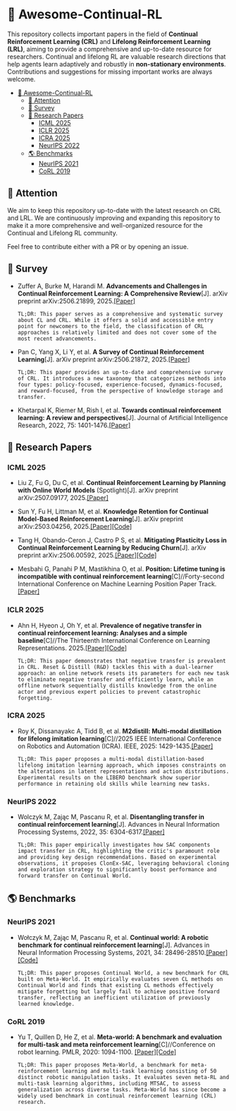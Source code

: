 # 📢 Awesome-Continual-RL


This repository collects important papers in the field of **Continual Reinforcement Learning (CRL)** and **Lifelong Reinforcement Learning (LRL)**, aiming to provide a comprehensive and up-to-date resource for researchers. Continual and lifelong RL are valuable research directions that help agents learn adaptively and robustly in **non-stationary environments**. Contributions and suggestions for missing important works are always welcome.

- [📢 Awesome-Continual-RL](#-awesome-continual-rl)
  - [🚀 Attention](#-attention)
  - [📝 Survey](#-survey)
  - [📖 Research Papers](#-research-papers)
    - [ICML 2025](#icml-2025)
    - [ICLR 2025](#iclr-2025)
    - [ICRA 2025](#icra-2025)
    - [NeurIPS 2022](#neurips-2022)
  - [🌎 Benchmarks](#-benchmarks)
    - [NeurIPS 2021](#neurips-2021)
    - [CoRL 2019](#corl-2019)


## 🚀 Attention
We aim to keep this repository up-to-date with the latest research on CRL and LRL. We are continuously improving and expanding this repository to make it a more comprehensive and well-organized resource for the Continual and Lifelong RL community.

Feel free to contribute either with a PR or by opening an issue.



## 📝 Survey

- Zuffer A, Burke M, Harandi M. **Advancements and Challenges in Continual Reinforcement Learning: A Comprehensive Review**[J]. arXiv preprint arXiv:2506.21899, 2025.[[Paper]](https://arxiv.org/abs/2506.21899)

    `TL;DR: This paper serves as a comprehensive and systematic survey about CL and CRL. While it offers a solid and accessible entry point for newcomers to the field, the classification of CRL approaches is relatively limited and does not cover some of the most recent advancements.`  


- Pan C, Yang X, Li Y, et al. **A Survey of Continual Reinforcement Learning**[J]. arXiv preprint arXiv:2506.21872, 2025.[[Paper]](https://arxiv.org/abs/2506.21872)

    `TL;DR: This paper provides an up-to-date and comprehensive survey of CRL. It introduces a new taxonomy that categorizes methods into four types: policy-focused, experience-focused, dynamics-focused, and reward-focused, from the perspective of knowledge storage and transfer.`  


- Khetarpal K, Riemer M, Rish I, et al. **Towards continual reinforcement learning: A review and perspectives**[J]. Journal of Artificial Intelligence Research, 2022, 75: 1401-1476.[[Paper]](https://www.jair.org/index.php/jair/article/view/13673)

## 📖 Research Papers

### ICML 2025
- Liu Z, Fu G, Du C, et al. **Continual Reinforcement Learning by Planning with Online World Models** (Spotlight)[J]. arXiv preprint arXiv:2507.09177, 2025.[[Paper]](https://arxiv.org/abs/2507.09177)

- Sun Y, Fu H, Littman M, et al. **Knowledge Retention for Continual Model-Based Reinforcement Learning**[J]. arXiv preprint arXiv:2503.04256, 2025.[[Paper]](https://arxiv.org/abs/2503.04256)[[Code]](https://github.com/YixiangSun/drago)

- Tang H, Obando-Ceron J, Castro P S, et al. **Mitigating Plasticity Loss in Continual Reinforcement Learning by Reducing Churn**[J]. arXiv preprint arXiv:2506.00592, 2025.[[Paper]](https://arxiv.org/abs/2506.00592)[[Code]](https://github.com/bluecontra/C-CHAIN)

- Mesbahi G, Panahi P M, Mastikhina O, et al. **Position: Lifetime tuning is incompatible with continual reinforcement learning**[C]//Forty-second International Conference on Machine Learning Position Paper Track.[[Paper]](https://openreview.net/forum?id=JMoWFkwnvv)


### ICLR 2025
- Ahn H, Hyeon J, Oh Y, et al. **Prevalence of negative transfer in continual reinforcement learning: Analyses and a simple baseline**[C]//The Thirteenth International Conference on Learning Representations. 2025.[[Paper]](https://openreview.net/forum?id=KAIqwkB3dT)[[Code]](https://github.com/hongjoon0805/Reset-Distill)

    `TL;DR: This paper demonstrates that negative transfer is prevalent in CRL. Reset & Distill (R&D) tackles this with a dual-learner approach: an online network resets its parameters for each new task to eliminate negative transfer and efficiently learn, while an offline network sequentially distills knowledge from the online actor and previous expert policies to prevent catastrophic forgetting.`  

### ICRA 2025
- Roy K, Dissanayakc A, Tidd B, et al. **M2distill: Multi-modal distillation for lifelong imitation learning**[C]//2025 IEEE International Conference on Robotics and Automation (ICRA). IEEE, 2025: 1429-1435.[[Paper]](https://ieeexplore.ieee.org/abstract/document/11128857/)
  
    `TL;DR: This paper proposes a multi-modal distillation-based lifelong imitation learning approach, which imposes constraints on the alterations in latent representations and action distributions. Experimental results on the LIBERO benchmark show superior performance in retaining old skills while learning new tasks. `
### NeurIPS 2022
- Wolczyk M, Zając M, Pascanu R, et al. **Disentangling transfer in continual reinforcement learning**[J]. Advances in Neural Information Processing Systems, 2022, 35: 6304-6317.[[Paper]](https://proceedings.neurips.cc/paper_files/paper/2022/hash/2938ad0434a6506b125d8adaff084a4a-Abstract-Conference.html)
    
    `TL;DR: This paper empirically investigates how SAC components impact transfer in CRL, highlighting the critic's paramount role and providing key design recommendations. Based on experimental observations, it proposes ClonEx-SAC, leveraging behavioral cloning and exploration strategy to significantly boost performance and forward transfer on Continual World.`  


## 🌎 Benchmarks

### NeurIPS 2021
- Wołczyk M, Zając M, Pascanu R, et al. **Continual world: A robotic benchmark for continual reinforcement learning**[J]. Advances in Neural Information Processing Systems, 2021, 34: 28496-28510.[[Paper]](https://proceedings.neurips.cc/paper/2021/hash/ef8446f35513a8d6aa2308357a268a7e-Abstract.html)[[Code]](https://github.com/awarelab/continual_world)

    `TL;DR: This paper proposes Continual World, a new benchmark for CRL built on Meta-World. It empirically evaluates seven CL methods on Continual World and finds that existing CL methods effectively mitigate forgetting but largely fail to achieve positive forward transfer, reflecting an inefficient utilization of previously learned knowledge.`

### CoRL 2019
- Yu T, Quillen D, He Z, et al. **Meta-world: A benchmark and evaluation for multi-task and meta reinforcement learning**[C]//Conference on robot learning. PMLR, 2020: 1094-1100. [[Paper]](http://proceedings.mlr.press/v100/yu20a)[[Code]](https://github.com/Farama-Foundation/Metaworld)

     `TL;DR: This paper proposes Meta-World, a benchmark for meta-reinforcement learning and multi-task learning consisting of 50 distinct robotic manipulation tasks. It evaluates seven meta-RL and multi-task learning algorithms, including MTSAC, to assess generalization across diverse tasks. Meta-World has since become a widely used benchmark in continual reinforcement learning (CRL) research.`